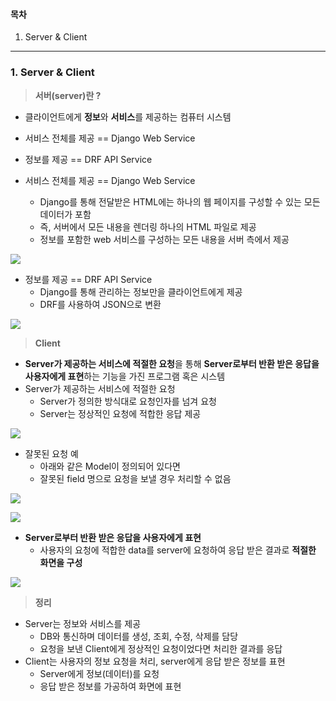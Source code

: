 
#### **목차**

1.  Server & Client

---

### **1. Server & Client**

> **서버(server)란 ?**

-   클라이언트에게 **정보**와 **서비스**를 제공하는 컴퓨터 시스템
-   서비스 전체를 제공 == Django Web Service
-   정보를 제공 == DRF API Service

-   서비스 전체를 제공 == Django Web Service
    -   Django를 통해 전달받은 HTML에는 하나의 웹 페이지를 구성할 수 있는 모든 데이터가 포함
    -   즉, 서버에서 모든 내용을 렌더링 하나의 HTML 파일로 제공
    -   정보를 포함한 web 서비스를 구성하는 모든 내용을 서버 측에서 제공

![](https://blog.kakaocdn.net/dn/c6KAmf/btrQ1nkf7SH/S2zRbgq7cTXVXgDKsk18hk/img.png)

-   정보를 제공 == DRF API Service
    -   Django를 통해 관리하는 정보만을 클라이언트에게 제공
    -   DRF를 사용하여 JSON으로 변환

![](https://blog.kakaocdn.net/dn/bHBcR9/btrQ3Un37Bz/pdLdd6xUgpCLobZ9PPIZ6K/img.png)

> **Client**

-   **Server가 제공하는 서비스에 적절한 요청**을 통해 **Server로부터 반환 받은 응답을 사용자에게 표현**하는 기능을 가진 프로그램 혹은 시스템
-   Server가 제공하는 서비스에 적절한 요청
    -   Server가 정의한 방식대로 요청인자를 넘겨 요청
    -   Server는 정상적인 요청에 적합한 응답 제공

![](https://blog.kakaocdn.net/dn/bHDXtI/btrQ0HQZUzQ/n8vciMhB0lFivcPNt5Cyxk/img.png)

-   잘못된 요청 예
    -   아래와 같은 Model이 정의되어 있다면 
    -   잘못된 field 명으로 요청을 보낼 경우 처리할 수 없음

![](https://blog.kakaocdn.net/dn/lZikg/btrQ2RkRIVq/80GOXBd5HVS3IjNKjbVUzK/img.png)

![](https://blog.kakaocdn.net/dn/vn2Tl/btrQ1KM3kZe/8I8cvXVNfVAkpX2PFkQ6LK/img.png)

-   **Server로부터 반환 받은 응답을 사용자에게 표현**
    -   사용자의 요청에 적합한 data를 server에 요청하여 응답 받은 결과로 **적절한 화면을 구성** 

![](https://blog.kakaocdn.net/dn/GjMwO/btrQ2Sc1cmu/jelz5L6XWTfSk92sQ8aDH1/img.png)

> **정리**

-   Server는 정보와 서비스를 제공
    -   DB와 통신하며 데이터를 생성, 조회, 수정, 삭제를 담당
    -   요청을 보낸 Client에게 정상적인 요청이었다면 처리한 결과를 응답
-   Client는 사용자의 정보 요청을 처리, server에게 응답 받은 정보를 표현
    -   Server에게 정보(데이터)를 요청
    -   응답 받은 정보를 가공하여 화면에 표현